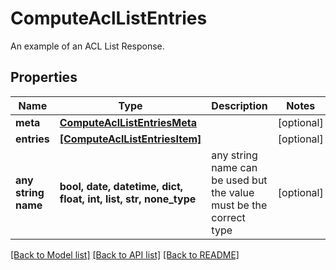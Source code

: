 # ComputeAclListEntries

An example of an ACL List Response.

## Properties
Name | Type | Description | Notes
------------ | ------------- | ------------- | -------------
**meta** | [**ComputeAclListEntriesMeta**](ComputeAclListEntriesMeta.md) |  | [optional] 
**entries** | [**[ComputeAclListEntriesItem]**](ComputeAclListEntriesItem.md) |  | [optional] 
**any string name** | **bool, date, datetime, dict, float, int, list, str, none_type** | any string name can be used but the value must be the correct type | [optional]

[[Back to Model list]](../README.md#documentation-for-models) [[Back to API list]](../README.md#documentation-for-api-endpoints) [[Back to README]](../README.md)


